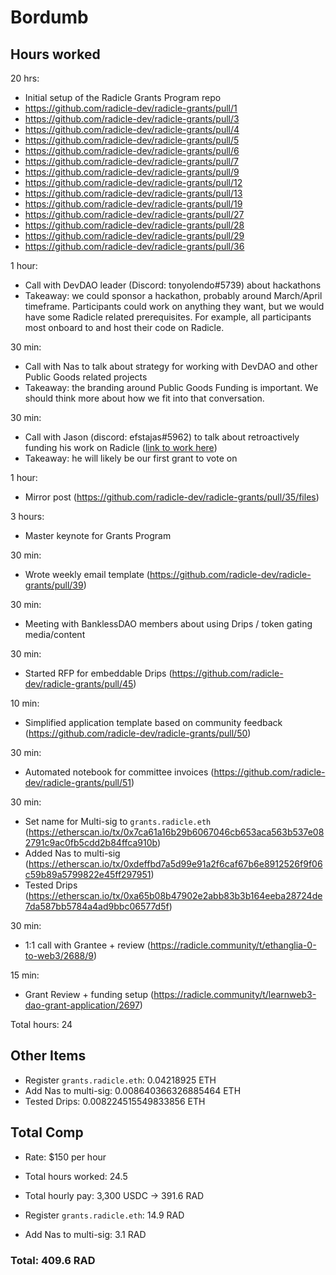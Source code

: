 # Bordumb

## Hours worked
20 hrs: 
* Initial setup of the Radicle Grants Program repo
* https://github.com/radicle-dev/radicle-grants/pull/1
* https://github.com/radicle-dev/radicle-grants/pull/3
* https://github.com/radicle-dev/radicle-grants/pull/4
* https://github.com/radicle-dev/radicle-grants/pull/5
* https://github.com/radicle-dev/radicle-grants/pull/6
* https://github.com/radicle-dev/radicle-grants/pull/7
* https://github.com/radicle-dev/radicle-grants/pull/9
* https://github.com/radicle-dev/radicle-grants/pull/12
* https://github.com/radicle-dev/radicle-grants/pull/13
* https://github.com/radicle-dev/radicle-grants/pull/19
* https://github.com/radicle-dev/radicle-grants/pull/27
* https://github.com/radicle-dev/radicle-grants/pull/28
* https://github.com/radicle-dev/radicle-grants/pull/29
* https://github.com/radicle-dev/radicle-grants/pull/36

1 hour:
* Call with DevDAO leader (Discord: tonyolendo#5739) about hackathons
* Takeaway: we could sponsor a hackathon, probably around March/April timeframe. Participants could work on anything they want, but we would have some Radicle related prerequisites. For example, all participants most onboard to and host their code on Radicle. 

30 min:
* Call with Nas to talk about strategy for working with DevDAO and other Public Goods related projects
* Takeaway: the branding around Public Goods Funding is important. We should think more about how we fit into that conversation. 

30 min:
* Call with Jason (discord: efstajas#5962) to talk about retroactively funding his work on Radicle ([link to work here](https://github.com/radicle-dev/radicle-upstream/pull/2180))
* Takeaway: he will likely be our first grant to vote on

1 hour:
* Mirror post (https://github.com/radicle-dev/radicle-grants/pull/35/files)

3 hours:
* Master keynote for Grants Program 

30 min:
* Wrote weekly email template (https://github.com/radicle-dev/radicle-grants/pull/39)

30 min:
* Meeting with BanklessDAO members about using Drips / token gating media/content

30 min:
* Started RFP for embeddable Drips (https://github.com/radicle-dev/radicle-grants/pull/45)

10 min:
* Simplified application template based on community feedback (https://github.com/radicle-dev/radicle-grants/pull/50)

30 min:
* Automated notebook for committee invoices (https://github.com/radicle-dev/radicle-grants/pull/51)

30 min:
* Set name for Multi-sig to `grants.radicle.eth` (https://etherscan.io/tx/0x7ca61a16b29b6067046cb653aca563b537e082791c9ac0fb5cdd2b84ffca910b)
* Added Nas to multi-sig (https://etherscan.io/tx/0xdeffbd7a5d99e91a2f6caf67b6e8912526f9f06c59b89a5799822e45ff297951)
* Tested Drips (https://etherscan.io/tx/0xa65b08b47902e2abb83b3b164eeba28724de7da587bb5784a4ad9bbc06577d5f)

30 min:
* 1:1 call with Grantee + review (https://radicle.community/t/ethanglia-0-to-web3/2688/9)

15 min:
* Grant Review + funding setup (https://radicle.community/t/learnweb3-dao-grant-application/2697)

Total hours: 24

## Other Items

* Register `grants.radicle.eth`: 0.04218925 ETH 
* Add Nas to multi-sig: 0.008640366326885464 ETH
* Tested Drips: 0.008224515549833856 ETH

## Total Comp

* Rate: $150 per hour
* Total hours worked: 24.5
* Total hourly pay: 3,300 USDC -> 391.6 RAD


* Register `grants.radicle.eth`: 14.9 RAD
* Add Nas to multi-sig: 3.1 RAD

### Total: 409.6 RAD